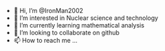 - 👋 Hi, I’m @IronMan2002
- 👀 I’m interested in Nuclear science and technology
- 🌱 I’m currently learning mathematical analysis
- 💞️ I’m looking to collaborate on github
- 📫 How to reach me ...

<!---
IronMan2002/IronMan2002 is a ✨ special ✨ repository because its `README.md` (this file) appears on your GitHub profile.
You can click the Preview link to take a look at your changes.
--->
